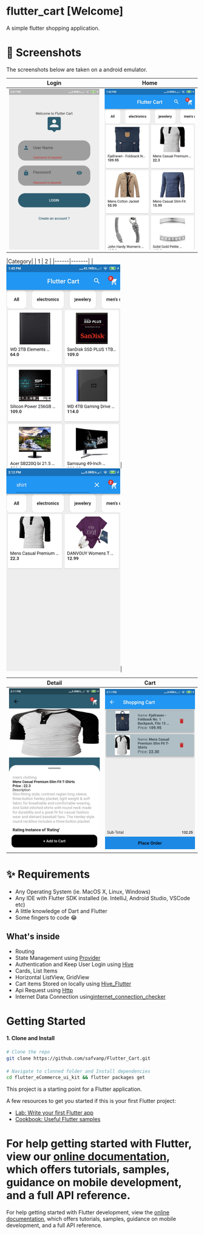 # flutter_cart [Welcome]

A simple flutter shopping application.

# 📸 Screenshots
The screenshots below are taken on a android emulator.

| Login | Home |
|------|-------|
|<img src="./screenshots/Login.jpg" width="300">|<img src="screenshots/Home.jpg" width="300">|

|Category|
| 1 | 2 |
|------|-------|
|<img src="screenshots/Electronics.jpg" width="300">|<img src="screenshots/Shirt.jpg" width="300">|


| Detail | Cart|
|------|-------|
|<img src="screenshots/Product Details.jpg" width="300">|<img src="screenshots/Cart.jpg" width="300">|

# ✨ Requirements
- Any Operating System (ie. MacOS X, Linux, Windows)
- Any IDE with Flutter SDK installed (ie. IntelliJ, Android Studio, VSCode etc)
- A little knowledge of Dart and Flutter
- Some fingers to code 😂


## What's inside

- Routing
- State Management using [Provider](https://pub.dev/packages/provider)
- Authentication and Keep User Login using [Hive](https://pub.dev/packages/hive)
- Cards, List Items
- Horizontal ListView, GridView
- Cart items Stored on locally using [Hive_Flutter](https://pub.dev/packages/hive_flutter)
- Api Request using [Http](https://pub.dev/packages/http)
- Internet Data Connection using[internet_connection_checker](https://pub.dev/packages/internet_connection_checker) 

# Getting Started

#### 1. Clone and Install

```bash
# Clone the repo
git clone https://github.com/safvanp/Flutter_Cart.git

# Navigate to clonned folder and Install dependencies
cd flutter_eCommerce_ui_kit && flutter packages get
```

This project is a starting point for a Flutter application.

A few resources to get you started if this is your first Flutter project:

- [Lab: Write your first Flutter app](https://flutter.io/docs/get-started/codelab)
- [Cookbook: Useful Flutter samples](https://flutter.io/docs/cookbook)

For help getting started with Flutter, view our 
[online documentation](https://flutter.io/docs), which offers tutorials, 
samples, guidance on mobile development, and a full API reference.
=======
For help getting started with Flutter development, view the
[online documentation](https://docs.flutter.dev/), which offers tutorials,
samples, guidance on mobile development, and a full API reference.

